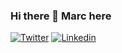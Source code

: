### Hi there 👋 Marc here

[![Twitter](https://img.shields.io/badge/Twitter-1DA1F2?style=for-the-badge&logo=twitter&logoColor=white)](https://twitter.com/marc_doblefilo)
[![Linkedin](https://img.shields.io/badge/LinkedIn-0077B5?style=for-the-badge&logo=linkedin&logoColor=white)](https://www.linkedin.com/in/marc-rodr%C3%ADguez-8b1441195/)

<!--
**marc-doblefilo/marc-doblefilo** is a ✨ _special_ ✨ repository because its `README.md` (this file) appears on your GitHub profile.

Here are some ideas to get you started:

- 🔭 I’m currently working on ...
- 🌱 I’m currently learning ...
- 👯 I’m looking to collaborate on ...
- 🤔 I’m looking for help with ...
- 💬 Ask me about ...
- 📫 How to reach me: ...
- 😄 Pronouns: ...
- ⚡ Fun fact: ...
-->
